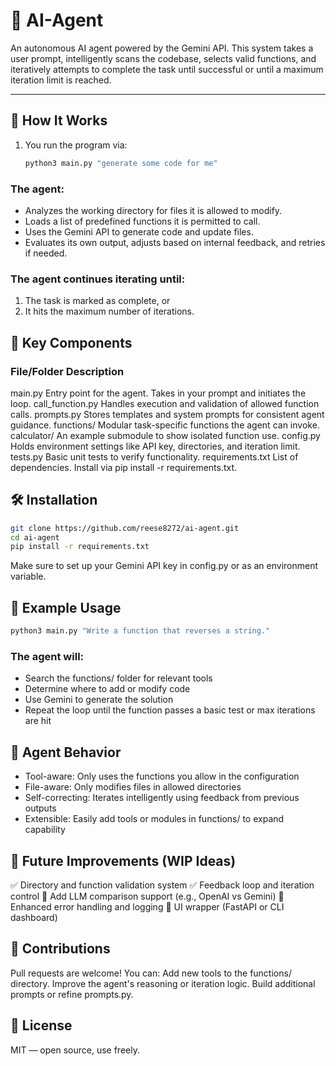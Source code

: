 # 🧠 AI-Agent

An autonomous AI agent powered by the Gemini API. This system takes a user prompt, intelligently scans the codebase, selects valid functions, and iteratively attempts to complete the task until successful or until a maximum iteration limit is reached.

---

## 🚀 How It Works

1. You run the program via:

   ```bash
   python3 main.py "generate some code for me"
   ```
### The agent:
- Analyzes the working directory for files it is allowed to modify.
- Loads a list of predefined functions it is permitted to call.
- Uses the Gemini API to generate code and update files.
- Evaluates its own output, adjusts based on internal feedback, and retries if needed.

### The agent continues iterating until:
1. The task is marked as complete, or
2. It hits the maximum number of iterations.

## 🧩 Key Components
### File/Folder	Description
main.py	Entry point for the agent. Takes in your prompt and initiates the loop.
call_function.py	Handles execution and validation of allowed function calls.
prompts.py	Stores templates and system prompts for consistent agent guidance.
functions/	Modular task-specific functions the agent can invoke.
calculator/	An example submodule to show isolated function use.
config.py	Holds environment settings like API key, directories, and iteration limit.
tests.py	Basic unit tests to verify functionality.
requirements.txt	List of dependencies. Install via pip install -r requirements.txt.

## 🛠️ Installation
```bash
git clone https://github.com/reese8272/ai-agent.git
cd ai-agent
pip install -r requirements.txt
```
Make sure to set up your Gemini API key in config.py or as an environment variable.

## 🧪 Example Usage
```bash
python3 main.py "Write a function that reverses a string."
```

### The agent will:
- Search the functions/ folder for relevant tools
- Determine where to add or modify code
- Use Gemini to generate the solution
- Repeat the loop until the function passes a basic test or max iterations are hit

## 🧠 Agent Behavior
- Tool-aware: Only uses the functions you allow in the configuration
- File-aware: Only modifies files in allowed directories
- Self-correcting: Iterates intelligently using feedback from previous outputs
- Extensible: Easily add tools or modules in functions/ to expand capability

## 🧭 Future Improvements (WIP Ideas)
✅ Directory and function validation system
✅ Feedback loop and iteration control
🔄 Add LLM comparison support (e.g., OpenAI vs Gemini)
🔄 Enhanced error handling and logging
🔄 UI wrapper (FastAPI or CLI dashboard)

## 🤝 Contributions
Pull requests are welcome! You can:
Add new tools to the functions/ directory.
Improve the agent's reasoning or iteration logic.
Build additional prompts or refine prompts.py.

## 📜 License
MIT — open source, use freely.
